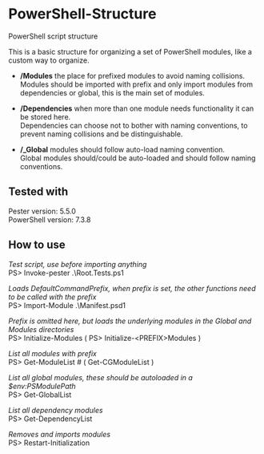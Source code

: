 # PowerShell-Structure
PowerShell script structure

This is a basic structure for organizing a set of PowerShell modules, like a custom way to organize.

- **/Modules** the place for prefixed modules to avoid naming collisions.  
Modules should be imported with prefix and only import modules from dependencies or global, this is the main set of modules.

- **/Dependencies** when more than one module needs functionality it can be stored here.  
Dependencies can choose not to bother with naming conventions, to prevent naming collisions and be distinguishable.

- **/_Global** modules should follow auto-load naming convention.  
Global modules should/could be auto-loaded and should follow naming conventions.
  

## Tested with
Pester version: 5.5.0  
PowerShell version: 7.3.8

## How to use
*Test script, use before importing anything*  
PS> Invoke-pester .\Root.Tests.ps1

*Loads DefaultCommandPrefix, when prefix is set, the other functions need to be called with the prefix*  
PS> Import-Module .\Manifest.psd1   

*Prefix is omitted here, but loads the underlying modules in the Global and Modules directories*  
PS> Initialize-Modules 
( PS> Initialize-\<PREFIX\>Modules )

*List all modules with prefix*  
PS> Get-ModuleList # ( Get-CGModuleList )

*List all global modules, these should be autoloaded in a $env:PSModulePath*  
PS> Get-GlobalList

*List all dependency modules*  
PS> Get-DependencyList 

*Removes and imports modules*  
PS> Restart-Initialization

